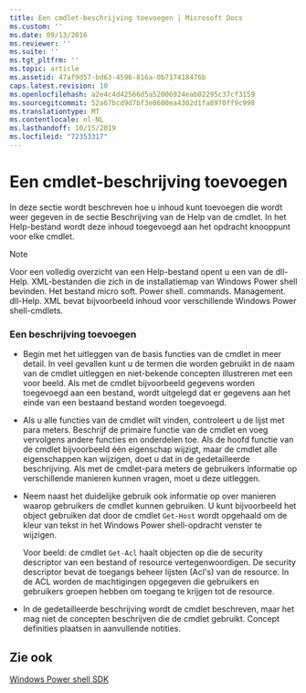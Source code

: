 ```yaml
---
title: Een cmdlet-beschrijving toevoegen | Microsoft Docs
ms.custom: ''
ms.date: 09/13/2016
ms.reviewer: ''
ms.suite: ''
ms.tgt_pltfrm: ''
ms.topic: article
ms.assetid: 47af9d57-bd63-4596-816a-0b717418476b
caps.latest.revision: 10
ms.openlocfilehash: a2e4c4d42566d5a52006924eab02295c37cf3159
ms.sourcegitcommit: 52a67bcd9d7bf3e8600ea4302d1fa8970ff9c998
ms.translationtype: MT
ms.contentlocale: nl-NL
ms.lasthandoff: 10/15/2019
ms.locfileid: "72353317"
---
```

# <a name="how-to-add-a-cmdlet-description"></a>Een cmdlet-beschrijving toevoegen

In deze sectie wordt beschreven hoe u inhoud kunt toevoegen die wordt weer gegeven in de sectie Beschrijving van de Help van de cmdlet. In het Help-bestand wordt deze inhoud toegevoegd aan het opdracht knooppunt voor elke cmdlet.

> [!NOTE]
> Voor een volledig overzicht van een Help-bestand opent u een van de dll-Help. XML-bestanden die zich in de installatiemap van Windows Power shell bevinden. Het bestand micro soft. Power shell. commands. Management. dll-Help. XML bevat bijvoorbeeld inhoud voor verschillende Windows Power shell-cmdlets.

### <a name="to-add-a-description"></a>Een beschrijving toevoegen

- Begin met het uitleggen van de basis functies van de cmdlet in meer detail. In veel gevallen kunt u de termen die worden gebruikt in de naam van de cmdlet uitleggen en niet-bekende concepten illustreren met een voor beeld. Als met de cmdlet bijvoorbeeld gegevens worden toegevoegd aan een bestand, wordt uitgelegd dat er gegevens aan het einde van een bestaand bestand worden toegevoegd.

- Als u alle functies van de cmdlet wilt vinden, controleert u de lijst met para meters. Beschrijf de primaire functie van de cmdlet en voeg vervolgens andere functies en onderdelen toe. Als de hoofd functie van de cmdlet bijvoorbeeld één eigenschap wijzigt, maar de cmdlet alle eigenschappen kan wijzigen, doet u dat in de gedetailleerde beschrijving. Als met de cmdlet-para meters de gebruikers informatie op verschillende manieren kunnen vragen, moet u deze uitleggen.

- Neem naast het duidelijke gebruik ook informatie op over manieren waarop gebruikers de cmdlet kunnen gebruiken. U kunt bijvoorbeeld het object gebruiken dat door de cmdlet `Get-Host` wordt opgehaald om de kleur van tekst in het Windows Power shell-opdracht venster te wijzigen.

  Voor beeld: de cmdlet `Get-Acl` haalt objecten op die de security descriptor van een bestand of resource vertegenwoordigen. De security descriptor bevat de toegangs beheer lijsten (Acl's) van de resource. In de ACL worden de machtigingen opgegeven die gebruikers en gebruikers groepen hebben om toegang te krijgen tot de resource.

- In de gedetailleerde beschrijving wordt de cmdlet beschreven, maar het mag niet de concepten beschrijven die de cmdlet gebruikt. Concept definities plaatsen in aanvullende notities.

## <a name="see-also"></a>Zie ook

[Windows Power shell SDK](../windows-powershell-reference.md)
